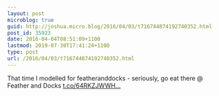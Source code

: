 ```yaml
---
layout: post
microblog: true
guid: http://joshua.micro.blog/2016/04/03/t716744874192740352.html
post_id: 35923
date: 2016-04-04T08:51:09+1100
lastmod: 2019-07-30T17:41:24+1100
type: post
url: /2016/04/03/t716744874192740352.html
---
```

That time I modelled for featheranddocks - seriously, go eat there @ Feather and Docks [t.co/64RKZJWWH...](https://t.co/64RKZJWWHW)
